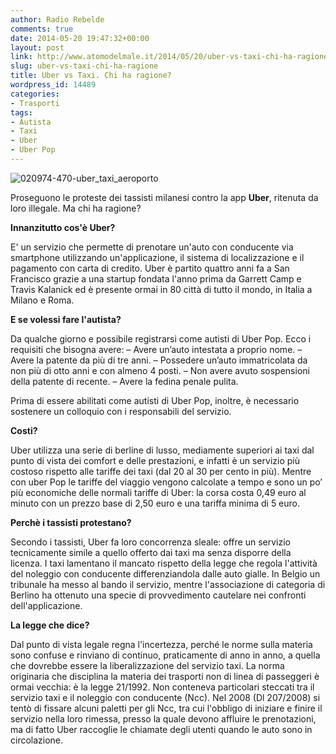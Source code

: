 ```yaml
---
author: Radio Rebelde
comments: true
date: 2014-05-20 19:47:32+00:00
layout: post
link: http://www.atomodelmale.it/2014/05/20/uber-vs-taxi-chi-ha-ragione/
slug: uber-vs-taxi-chi-ha-ragione
title: Uber vs Taxi. Chi ha ragione?
wordpress_id: 14489
categories:
- Trasporti
tags:
- Autista
- Taxi
- Uber
- Uber Pop
---
```


![020974-470-uber_taxi_aeroporto](http://www.atomodelmale.it/wp-content/uploads/2014/05/020974-470-uber_taxi_aeroporto-300x161.jpg)

Proseguono le proteste dei tassisti milanesi contro la app **Uber**, ritenuta da loro illegale. Ma chi ha ragione?

**Innanzitutto cos'è Uber?**

E' un servizio che permette di prenotare un'auto con conducente via smartphone utilizzando un'applicazione, il sistema di localizzazione e il pagamento con carta di credito. Uber è partito quattro anni fa a San Francisco grazie a una startup fondata l'anno prima da Garrett Camp e Travis Kalanick ed è presente ormai in 80 città di tutto il mondo, in Italia a Milano e Roma.

**E se volessi fare l'autista?**

Da qualche giorno e possibile registrarsi come autisti di Uber Pop.
Ecco i requisiti che bisogna avere:
– Avere un’auto intestata a proprio nome.
– Avere la patente da più di tre anni.
– Possedere un’auto immatricolata da non più di otto anni e con almeno 4 posti.
– Non avere avuto sospensioni della patente di recente.
– Avere la fedina penale pulita.

Prima di essere abilitati come autisti di Uber Pop, inoltre, è necessario sostenere un colloquio con i responsabili del servizio.

**Costi?**

Uber utilizza una serie di berline di lusso, mediamente superiori ai taxi dal punto di vista dei comfort e delle prestazioni, e infatti è un servizio più costoso rispetto alle tariffe dei taxi (dal 20 al 30 per cento in più).
Mentre con uber Pop le tariffe del viaggio vengono calcolate a tempo e sono un po’ più economiche delle normali tariffe di Uber: la corsa costa 0,49 euro al minuto con un prezzo base di 2,50 euro e una tariffa minima di 5 euro.



**Perchè i tassisti protestano?**

Secondo i tassisti, Uber fa loro concorrenza sleale: offre un servizio tecnicamente simile a quello offerto dai taxi ma senza disporre della licenza. I taxi lamentano il mancato rispetto della legge che regola l'attività del noleggio con conducente differenziandola dalle auto gialle. In Belgio un tribunale ha messo al bando il servizio, mentre l'associazione di categoria di Berlino ha ottenuto una specie di provvedimento cautelare nei confronti dell'applicazione.

**La legge che dice?**

Dal punto di vista legale regna l'incertezza, perché le norme sulla materia sono confuse e rinviano di continuo, praticamente di anno in anno, a quella che dovrebbe essere la liberalizzazione del servizio taxi. La norma originaria che disciplina la materia dei trasporti non di linea di passeggeri è ormai vecchia: è la legge 21/1992. Non conteneva particolari steccati tra il servizio taxi e il noleggio con conducente (Ncc). Nel 2008 (Dl 207/2008) si tentò di fissare alcuni paletti per gli Ncc, tra cui l'obbligo di iniziare e finire il servizio nella loro rimessa, presso la quale devono affluire le prenotazioni, ma di fatto Uber raccoglie le chiamate degli utenti quando le auto sono in circolazione.
